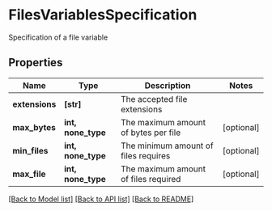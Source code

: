# FilesVariablesSpecification

Specification of a file variable

## Properties
Name | Type | Description | Notes
------------ | ------------- | ------------- | -------------
**extensions** | **[str]** | The accepted file extensions | 
**max_bytes** | **int, none_type** | The maximum amount of bytes per file | [optional] 
**min_files** | **int, none_type** | The minimum amount of files requires | [optional] 
**max_file** | **int, none_type** | The maximum amount of files required | [optional] 

[[Back to Model list]](../README.md#documentation-for-models) [[Back to API list]](../README.md#documentation-for-api-endpoints) [[Back to README]](../README.md)


